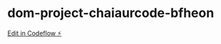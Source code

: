# dom-project-chaiaurcode-bfheon

[Edit in Codeflow ⚡️](https://stackblitz.com/~/github.com/Dev-Arhaan/dom-project-chaiaurcode-bfheon)